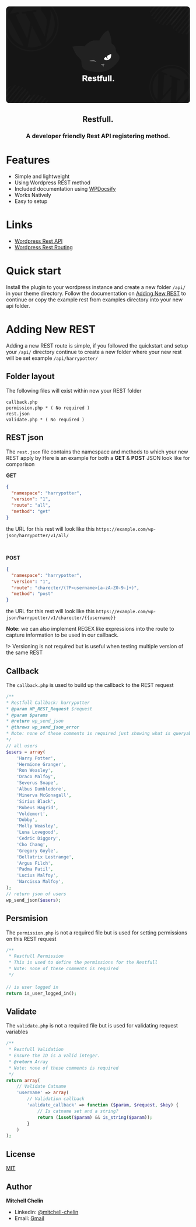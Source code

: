 <p align="center">
    <img alt="Restfull" src="./inc/docs/_images/WPRestfull.png">
</p>

<div align="center">
<h2>Restfull.</h2>
<h3>A developer friendly Rest API registering method.</h3>
</div>

# Features

- Simple and lightweight
- Using Wordpress REST method
- Included documentation using [WPDocsify](https://github.com/mitchell-b-chelin/WPDocsify)
- Works Natively
- Easy to setup

# Links

- [Wordpress Rest API](https://developer.wordpress.org/rest-api/)  
- [Wordpress Rest Routing](https://developer.wordpress.org/reference/functions/register_rest_route/)

# Quick start
Install the plugin to your wordpress instance and create a new folder ```/api/``` in your theme directory.
Follow the documentation on [Adding New REST](rf_newrest.md) to continue or copy the example rest from examples directory into your new api folder.

# Adding New REST
Adding a new REST route is simple, if you followed the quickstart and setup your ```/api/``` directory continue to create a new folder where your new rest will be set example ```/api/harrypotter/```

## Folder layout
The following files will exist within new your REST folder
```
callback.php
permission.php * ( No required )
rest.json
validate.php * ( No required )
```

## REST json
The ```rest.json``` file contains the namespace and methods to which your new REST apply by
Here is an example for both a **GET** & **POST** JSON look like for comparison

**GET**
```json
{
  "namespace": "harrypotter",
  "version": "1",
  "route": "all",
  "method": "get"
}
```
the URL for this rest will look like this
```https://example.com/wp-json/harrypotter/v1/all/```

<br/>

**POST**
```json
{
  "namespace": "harrypotter",
  "version": "1",
  "route": "charecter/(?P<username>[a-zA-Z0-9-]+)",
  "method": "post"
}
```
the URL for this rest will look like this
```https://example.com/wp-json/harrypotter/v1/charecter/{{username}}```

**Note:** we can also implement REGEX like expressions into the route to capture information to be used in our callback.

!> Versioning is not required but is useful when testing multiple version of the same REST

## Callback
The ```callback.php``` is used to build up the callback to the REST request 
```php
/**
* Restfull Callback: harrypotter
* @param WP_REST_Request $request
* @param $params
* @return wp_send_json
* @throws wp_send_json_error
* Note: none of these comments is required just showing what is queryable within this file.
*/
// all users
$users = array(
    'Harry Potter',
    'Hermione Granger',
    'Ron Weasley',
    'Draco Malfoy',
    'Severus Snape',
    'Albus Dumbledore',
    'Minerva McGonagall',
    'Sirius Black',
    'Rubeus Hagrid',
    'Voldemort',
    'Dobby',
    'Molly Weasley',
    'Luna Lovegood',
    'Cedric Diggory',
    'Cho Chang',
    'Gregory Goyle',
    'Bellatrix Lestrange',
    'Argus Filch',
    'Padma Patil',
    'Lucius Malfoy',
    'Narcissa Malfoy',
);
// return json of users
wp_send_json($users);
```

## Persmision
The ```permission.php``` is not a required file but is used for setting permissions on this REST request
```php
/**
 * Restfull Permission
 * This is used to define the permissions for the Restfull
 * Note: none of these comments is required
 */

// is user logged in
return is_user_logged_in();
```

## Validate
The ```validate.php``` is not a required file but is used for validating request variables
```php
/** 
 * Restfull Validation
 * Ensure the ID is a valid integer.
 * @return Array
 * Note: none of these comments is required
 */
return array(
    // Validate Catname
    'username' => array(
        // Validation callback
        'validate_callback' => function ($param, $request, $key) {
            // Is catname set and a string?
            return (isset($param) && is_string($param));
        }
    )
);
```

## License

[MIT](LICENSE)

## Author

**Mitchell Chelin**

- Linkedin: [@mitchell-chelin](https://www.linkedin.com/in/mitchell-chelin/)
- Email: [Gmail](mitchell.b.chelin@gmail.com)